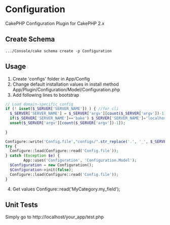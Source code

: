 # Configuration
CakePHP Configuration Plugin for CakePHP 2.x

## Create Schema
```console
.../Console/cake schema create -p Configuration
```

## Usage

1. Create 'configs' folder in App/Config
2. Change default installation values in install method App/Plugin/Configuration/Model/Configuration.php
3. Add following lines to bootstrap
  ```php
  // Load domain-specific config
  if (! isset($_SERVER['SERVER_NAME']) ) { //for cli
  	$_SERVER['SERVER_NAME'] = $_SERVER['argv'][count($_SERVER['argv'])-1];
  	if($_SERVER['SERVER_NAME']=='bake') $_SERVER['SERVER_NAME']='localhost';
  	unset($_SERVER['argv'][count($_SERVER['argv'])-1]);
  	
  }
  
  Configure::write('Config.file',"configs/".str_replace('.', '_', $_SERVER['SERVER_NAME']));
  try {
  	Configure::load(Configure::read('Config.file'));	
  } catch (Exception $e) {
          App::uses('Configuration', 'Configuration.Model');
  	$Configuration = new Configuration();
  	$Configuration->init(false);
  	Configure::load(Configure::read('Config.file'));
  }
  ```
4. Get values Configure::read('MyCategory.my_field');

## Unit Tests

Simply go to http://localhost/your_app/test.php
